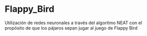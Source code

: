# Flappy_Bird
Utilización de redes neuronales a través del algoritmo NEAT con el propósito de que los pájaros sepan jugar al juego de Flappy Bird
